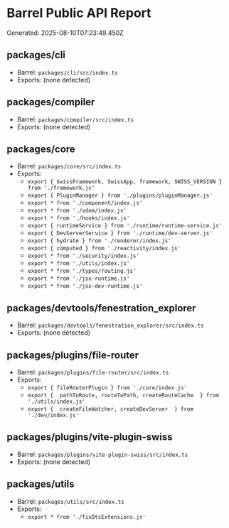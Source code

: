 <!--
Copyright (c) 2024 Themba Mzumara
This file is part of SwissJS Framework. All rights reserved.
Licensed under the MIT License. See LICENSE in the project root for license information.
-->

# Barrel Public API Report

Generated: 2025-08-10T07:23:49.450Z

## packages/cli
- Barrel: `packages/cli/src/index.ts`
- Exports: (none detected)

## packages/compiler
- Barrel: `packages/compiler/src/index.ts`
- Exports: (none detected)

## packages/core
- Barrel: `packages/core/src/index.ts`
- Exports:
  - `export { SwissFramework, SwissApp, framework, SWISS_VERSION } from './framework.js'`
  - `export { PluginManager } from './plugins/pluginManager.js'`
  - `export * from './component/index.js'`
  - `export * from './vdom/index.js'`
  - `export * from './hooks/index.js'`
  - `export { runtimeService } from './runtime/runtime-service.js'`
  - `export { DevServerService } from './runtime/dev-server.js'`
  - `export { hydrate } from './renderer/index.js'`
  - `export { computed } from './reactivity/index.js'`
  - `export * from './security/index.js'`
  - `export * from './utils/index.js'`
  - `export * from './types/routing.js'`
  - `export * from './jsx-runtime.js'`
  - `export * from './jsx-dev-runtime.js'`

## packages/devtools/fenestration_explorer
- Barrel: `packages/devtools/fenestration_explorer/src/index.ts`
- Exports: (none detected)

## packages/plugins/file-router
- Barrel: `packages/plugins/file-router/src/index.ts`
- Exports:
  - `export { fileRouterPlugin } from './core/index.js'`
  - `export { 
  pathToRoute,
  routeToPath,
  createRouteCache 
} from './utils/index.js'`
  - `export { 
  createFileWatcher,
  createDevServer 
} from './dev/index.js'`

## packages/plugins/vite-plugin-swiss
- Barrel: `packages/plugins/vite-plugin-swiss/src/index.ts`
- Exports: (none detected)

## packages/utils
- Barrel: `packages/utils/src/index.ts`
- Exports:
  - `export * from './fixDtsExtensions.js'`
